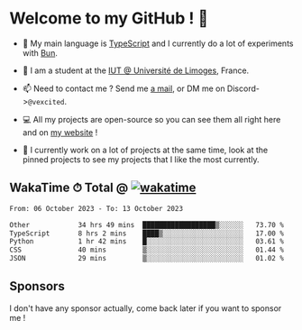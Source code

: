 # Welcome to my GitHub ! 🌃

- 🔭 My main language is [TypeScript](https://www.typescriptlang.org/) and I currently do a lot of experiments with [Bun](https://bun.sh).

- 🌱 I am a student at the [IUT @ Université de Limoges](https://iut.unilim.fr), France.

- 📫 Need to contact me ? Send me <a href="mailto:mikkel@milescode.dev">a mail</a>, or DM me on Discord->`@vexcited`.

- 💻 All my projects are open-source so you can see them all right here and on <a href="https://vexcited.vercel.app">my website</a> !

- 👀 I currently work on a lot of projects at the same time, look at the pinned projects to see my projects that I like the most currently.

## WakaTime ⏱ Total @ [![wakatime](https://wakatime.com/badge/user/0839e595-e07a-435c-8d59-ed95f2a3d6dd.svg)](https://wakatime.com/@0839e595-e07a-435c-8d59-ed95f2a3d6dd)

<!--START_SECTION:waka-->

```txt
From: 06 October 2023 - To: 13 October 2023

Other            34 hrs 49 mins  ██████████████████▒░░░░░░   73.70 %
TypeScript       8 hrs 2 mins    ████▒░░░░░░░░░░░░░░░░░░░░   17.00 %
Python           1 hr 42 mins    █░░░░░░░░░░░░░░░░░░░░░░░░   03.61 %
CSS              40 mins         ▒░░░░░░░░░░░░░░░░░░░░░░░░   01.44 %
JSON             29 mins         ▒░░░░░░░░░░░░░░░░░░░░░░░░   01.02 %
```

<!--END_SECTION:waka-->

## Sponsors

I don't have any sponsor actually, come back later if you want to sponsor me !
